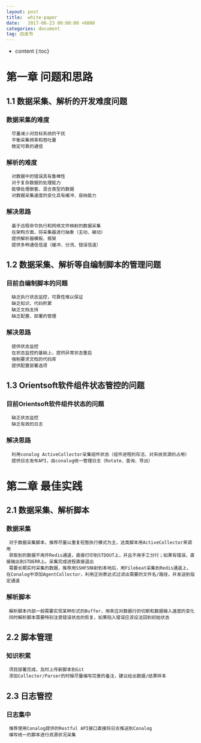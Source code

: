 ```yaml
---
layout: post
title:  white-paper
date:   2017-06-23 00:00:00 +0800
categories: document
tag: 白皮书
---
```


* content
{:toc}


第一章 问题和思路  
================

1.1 数据采集、解析的开发难度问题 
------------------------------

   ### 数据采集的难度  
      尽量减小对目标系统的干扰  
      平衡采集频率和吞吐量  
      稳定可靠的通信  
   ### 解析的难度  
      对数据中的错误具有鲁棒性  
      对于复杂数据的处理能力  
      能够处理嵌套、混合类型的数据  
      对数据采集速度的变化具有缓冲、容纳能力  
   ### 解决思路
      基于远程命令执行和网络文件映射的数据采集  
      在架构方面，将采集器进行抽象（主动、被动）  
      提供解析器模板、框架  
      提供多种通信信道（缓冲、分流、错误信道）  
      
1.2 数据采集、解析等自编制脚本的管理问题  
-------------------------------------
   
   ### 目前自编制脚本的问题  
      缺乏执行状态监控，可靠性难以保证  
      缺乏知识、代码积累  
      缺乏文档支持  
      缺乏配置、部署的管理  
   ### 解决思路  
      提供状态监控  
      在状态监控的基础上，提供异常状态重启  
      强制要求文档的代码库  
      提供配置部署选项  
      
1.3 Orientsoft软件组件状态管控的问题  
----------------------------------

   ### 目前Orientsoft软件组件状态的问题  
      缺乏状态监控  
      缺乏有效的日志  
   ### 解决思路  
      利用conalog ActiveCollector采集组件状态（组件进程的存活、对系统资源的占用）  
      提供日志发布API，由conalog统一管理日志（Rotate、查询、导出）  


第二章 最佳实践  
==============

2.1 数据采集、解析脚本  
--------------------

   ### 数据采集  
     对于数据采集脚本，推荐尽量以重复短暂执行模式为主，这类脚本用ActiveCollector来调用  
     获取到的数据不用开Redis通道，直接打印到STDOUT上，并且不用手工分行；如果有错误，直接输出到STDERR上。采集完成进程直接退出  
     需要长期实时采集的数据，推荐用SSHFS映射到本地后，用Filebeat采集到Redis通道上，在Conalog中添加AgentCollector，利用正则表达式过滤出需要的文件名/路径，并发送到指定通道  
   ### 解析脚本  
     解析脚本内部一般需要实现某种形式的Buffer，用来应对数据行的切断和数据输入速度的变化  
     同时解析脚本需要特别注意错误状态的恢复，如果陷入错误应该设法回到初始状态  
     
2.2 脚本管理  
------------

   ### 知识积累  
     项目部署完成，及时上传新脚本到Git  
     添加Collector/Parser的时候尽量编写完善的备注，建议给出数据/结果样本  

2.3 日志管控  
-----------

   ### 日志集中  
     推荐使用Conalog提供的Restful API接口直接将日志推送到Conalog  
     编写统一的脚本进行资源状况采集  
